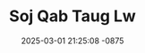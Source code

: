 ---
layout: movie-video-data
date: 2025-03-01 21:25:08 -0875
categories: movie

# Site Attributes
title: "Soj Qab Taug Lw"
permalink: "/movie/Soj_Qab_Taug_Lw"

# Movie Attributes
synopsis: "A story of how love conquers betrayal and only faith will determine one's destiny. Nao Vang (Chapoleon Vang) and Kashua (See Lee) is an ordinary couple about to discover that life isn't always that simple. For Kashia, life is about raising a family and living a happy life, but for her husband Nao Vang, life is about reaching goals and self-satisfaction. After a year of marriage, their relationship quickly takes a downturn when jealousy and suspicion erupted. Nao Vang then hires Cheng (Gernny Lor) to spy on Kashia but only to further complicate things. Kashia falls in love with Cheng. Nao Vang finds out about their relationship and plots to kill them. Will killing Kashia justify his anger? What will Nao Vang do next? Will Cheng be able to save Nao Vang and Kashia's marriage? "
producer: ""
director: "Kao Chang"
writer: ""
video_link: "https://youtu.be/eZbG5Y08XSk?si=jQc3pTOI_hY45jCZ"
genre: "Drama"
year: "2008"
release_type: "DVD"
storage: "Center for Hmong Studies"
thumbnail: "/assets/images/movie_thumbnails/Soj Qab Taug Lw.jpeg"
publishing_company: "New Age Entertainment"

# Sequels + Parts
base_movie: ""
total_parts: 
sequel: ""

# Movie Cast
cast:
- name: "See Lee"
- name: "Gernny Lor"
- name: "Chapoleon Vang"
---